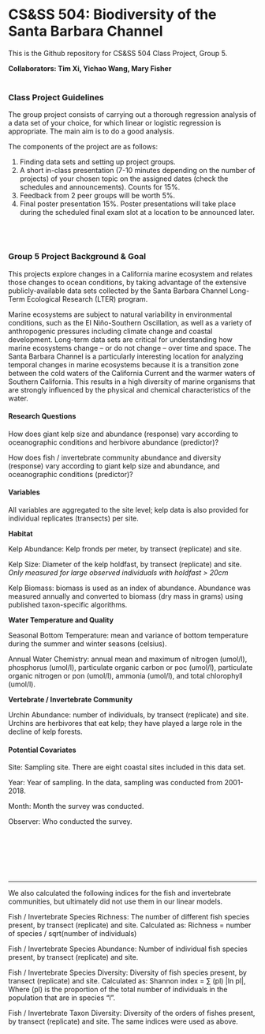 # CS&SS 504: Biodiversity of the Santa Barbara Channel

This is the Github repository for CS&SS 504 Class Project, Group 5.
<br>

**Collaborators: Tim Xi, Yichao Wang, Mary Fisher**
<br>
<br>

### Class Project Guidelines

The group project consists of carrying out a thorough regression analysis of a data set of your choice, for which linear or logistic regression is appropriate. The main aim is to do a good analysis.

The components of the project are as follows:

1. Finding data sets and setting up project groups.
2. A  short in-class presentation (7-10 minutes depending on the number of projects) of your chosen topic on the assigned dates (check the schedules and announcements). Counts for 15%. 
3. Feedback from 2 peer groups will be worth 5%. 
4. Final poster presentation 15%. Poster presentations will take place during the scheduled final exam slot at a location to be announced later.
<br>
<br>

### Group 5 Project Background & Goal

This projects explore changes in a California marine ecosystem and relates those changes to ocean conditions, by taking advantage of the extensive publicly-available data sets collected by the Santa Barbara Channel Long-Term Ecological Research (LTER) program. 

Marine ecosystems are subject to natural variability in environmental conditions, such as the El Niño-Southern Oscillation, as well as a variety of anthropogenic pressures including climate change and coastal development. Long-term data sets are critical for understanding how marine ecosystems change – or do not change – over time and space. The Santa Barbara Channel is a particularly interesting location for analyzing temporal changes in marine ecosystems because it is a transition zone between the cold waters of the California Current and the warmer waters of Southern California. This results in a high diversity of marine organisms that are strongly influenced by the physical and chemical characteristics of the water. 

#### Research Questions

How does giant kelp size and abundance (response) vary according to oceanographic conditions and herbivore abundance (predictor)?

How does fish / invertebrate community abundance and diversity (response) vary according to giant kelp size and abundance, and oceanographic conditions (predictor)?

#### Variables

All variables are aggregated to the site level; kelp data is also provided for individual replicates (transects) per site. 

**Habitat**

Kelp Abundance: Kelp fronds per meter, by transect (replicate) and site.

Kelp Size: Diameter of the kelp holdfast, by transect (replicate) and site. *Only measured for large observed individuals with holdfast > 20cm*

Kelp Biomass: biomass is used as an index of abundance. Abundance was measured annually and converted to biomass (dry mass in grams) using published taxon-specific algorithms.

**Water Temperature and Quality**

Seasonal Bottom Temperature: mean and variance of bottom temperature during the summer and winter seasons (celsius). 

Annual Water Chemistry: annual mean and maximum of nitrogen (umol/l), phosphorus (umol/l), particulate organic carbon or poc (umol/l), particulate organic nitrogen or pon (umol/l), ammonia (umol/l), and total chlorophyll (umol/l). 

**Vertebrate / Invertebrate Community** 

Urchin Abundance: number of individuals, by transect (replicate) and site. Urchins are herbivores that eat kelp; they have played a large role in the decline of kelp forests. 




#### Potential Covariates 

Site: Sampling site. There are eight coastal sites included in this data set. 

Year: Year of sampling. In the data, sampling was conducted from 2001-2018. 

Month: Month the survey was conducted. 

Observer: Who conducted the survey. 


<br>
<br>
<br>
<br>
<br>

---

We also calculated the following indices for the fish and invertebrate communities, but ultimately did not use them in our linear models.


Fish / Invertebrate Species Richness: The number of different fish species present, by transect (replicate) and site. Calculated as: Richness = number of species / sqrt(number of individuals)

Fish / Invertebrate Species Abundance: Number of individual fish species present, by transect (replicate) and site.

Fish / Invertebrate Species Diversity: Diversity of fish species present, by transect (replicate) and site. Calculated as: Shannon index = ∑ (pl) |ln pl|, Where (pl) is the proportion of the total number of individuals in the population that are in species “l”.

Fish / Invertebrate Taxon Diversity: Diversity of the orders of fishes present, by transect (replicate) and site. The same indices were used as above.









